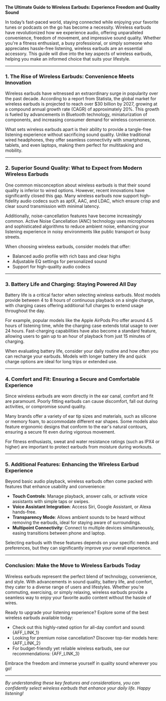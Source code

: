 **The Ultimate Guide to Wireless Earbuds: Experience Freedom and Quality Sound**

In today’s fast-paced world, staying connected while enjoying your favorite tunes or podcasts on the go has become a necessity. Wireless earbuds have revolutionized how we experience audio, offering unparalleled convenience, freedom of movement, and impressive sound quality. Whether you're a fitness enthusiast, a busy professional, or simply someone who appreciates hassle-free listening, wireless earbuds are an essential accessory. This guide will dive into the key aspects of wireless earbuds, helping you make an informed choice that suits your lifestyle.

---

### 1. The Rise of Wireless Earbuds: Convenience Meets Innovation

Wireless earbuds have witnessed an extraordinary surge in popularity over the past decade. According to a report from Statista, the global market for wireless earbuds is projected to reach over $30 billion by 2027, growing at a compound annual growth rate (CAGR) of approximately 20%. This growth is fueled by advancements in Bluetooth technology, miniaturization of components, and increasing consumer demand for wireless convenience.

What sets wireless earbuds apart is their ability to provide a tangle-free listening experience without sacrificing sound quality. Unlike traditional wired headphones, they offer seamless connectivity with smartphones, tablets, and even laptops, making them perfect for multitasking and mobility.

---

### 2. Superior Sound Quality: What to Expect from Modern Wireless Earbuds

One common misconception about wireless earbuds is that their sound quality is inferior to wired options. However, recent innovations have significantly closed this gap. Many wireless earbuds now support high-fidelity audio codecs such as aptX, AAC, and LDAC, which ensure crisp and clear sound transmission with minimal latency.

Additionally, noise-cancellation features have become increasingly common. Active Noise Cancellation (ANC) technology uses microphones and sophisticated algorithms to reduce ambient noise, enhancing your listening experience in noisy environments like public transport or busy streets.

When choosing wireless earbuds, consider models that offer:

- Balanced audio profile with rich bass and clear highs
- Adjustable EQ settings for personalized sound
- Support for high-quality audio codecs

---

### 3. Battery Life and Charging: Staying Powered All Day

Battery life is a critical factor when selecting wireless earbuds. Most models provide between 4 to 8 hours of continuous playback on a single charge, with charging cases offering additional full charges to extend usage throughout the day.

For example, popular models like the Apple AirPods Pro offer around 4.5 hours of listening time, while the charging case extends total usage to over 24 hours. Fast-charging capabilities have also become a standard feature, allowing users to gain up to an hour of playback from just 15 minutes of charging.

When evaluating battery life, consider your daily routine and how often you can recharge your earbuds. Models with longer battery life and quick charge options are ideal for long trips or extended use.

---

### 4. Comfort and Fit: Ensuring a Secure and Comfortable Experience

Since wireless earbuds are worn directly in the ear canal, comfort and fit are paramount. Poorly fitting earbuds can cause discomfort, fall out during activities, or compromise sound quality.

Many brands offer a variety of ear tip sizes and materials, such as silicone or memory foam, to accommodate different ear shapes. Some models also feature ergonomic designs that conform to the ear's natural contours, ensuring a secure fit even during vigorous movement.

For fitness enthusiasts, sweat and water resistance ratings (such as IPX4 or higher) are important to protect earbuds from moisture during workouts.

---

### 5. Additional Features: Enhancing the Wireless Earbud Experience

Beyond basic audio playback, wireless earbuds often come packed with features that enhance usability and convenience:

- **Touch Controls**: Manage playback, answer calls, or activate voice assistants with simple taps or swipes.
- **Voice Assistant Integration**: Access Siri, Google Assistant, or Alexa hands-free.
- **Transparency Mode**: Allows ambient sounds to be heard without removing the earbuds, ideal for staying aware of surroundings.
- **Multipoint Connectivity**: Connect to multiple devices simultaneously, easing transitions between phone and laptop.

Selecting earbuds with these features depends on your specific needs and preferences, but they can significantly improve your overall experience.

---

### Conclusion: Make the Move to Wireless Earbuds Today

Wireless earbuds represent the perfect blend of technology, convenience, and style. With advancements in sound quality, battery life, and comfort, they cater to a diverse range of users and lifestyles. Whether you're commuting, exercising, or simply relaxing, wireless earbuds provide a seamless way to enjoy your favorite audio content without the hassle of wires.

Ready to upgrade your listening experience? Explore some of the best wireless earbuds available today:

- Check out this highly-rated option for all-day comfort and sound: {AFF_LINK_1}
- Looking for premium noise cancellation? Discover top-tier models here: {AFF_LINK_2}
- For budget-friendly yet reliable wireless earbuds, see our recommendations: {AFF_LINK_3}

Embrace the freedom and immerse yourself in quality sound wherever you go!

---

*By understanding these key features and considerations, you can confidently select wireless earbuds that enhance your daily life. Happy listening!*